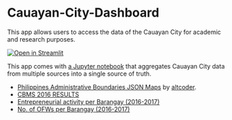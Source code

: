 # Cauayan-City-Dashboard

This app allows users to access the data of the Cauayan City for academic and research purposes.

[![Open in Streamlit](https://static.streamlit.io/badges/streamlit_badge_black_white.svg)](https://cauayan-city-dash-board-by-rbmz.streamlit.app)

This app comes with [a Jupyter notebook](https://github.com/Zay-Ben/Cauayan-City-Dashboard/blob/main/Single%20Source%20of%20Truth.ipynb) that aggregates Cauayan City data from multiple sources into a single source of truth.
* [Philippines Administrative Boundaries JSON Maps](https://github.com/altcoder/philippines-psgc-shapefiles) by [altcoder](https://github.com/altcoder).
* [CBMS 2016 RESULTS](https://sparta.dap.edu.ph/sgp/data-bank/50)
* [Entrepreneurial activity per Barangay (2016-2017)](https://sparta.dap.edu.ph/sgp/data-bank/51)
* [No. of OFWs per Barangay (2016-2017)](https://sparta.dap.edu.ph/sgp/data-bank/54)
